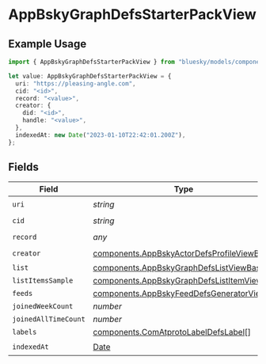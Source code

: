 # AppBskyGraphDefsStarterPackView

## Example Usage

```typescript
import { AppBskyGraphDefsStarterPackView } from "bluesky/models/components";

let value: AppBskyGraphDefsStarterPackView = {
  uri: "https://pleasing-angle.com",
  cid: "<id>",
  record: "<value>",
  creator: {
    did: "<id>",
    handle: "<value>",
  },
  indexedAt: new Date("2023-01-10T22:42:01.200Z"),
};
```

## Fields

| Field                                                                                                      | Type                                                                                                       | Required                                                                                                   | Description                                                                                                |
| ---------------------------------------------------------------------------------------------------------- | ---------------------------------------------------------------------------------------------------------- | ---------------------------------------------------------------------------------------------------------- | ---------------------------------------------------------------------------------------------------------- |
| `uri`                                                                                                      | *string*                                                                                                   | :heavy_check_mark:                                                                                         | N/A                                                                                                        |
| `cid`                                                                                                      | *string*                                                                                                   | :heavy_check_mark:                                                                                         | N/A                                                                                                        |
| `record`                                                                                                   | *any*                                                                                                      | :heavy_check_mark:                                                                                         | N/A                                                                                                        |
| `creator`                                                                                                  | [components.AppBskyActorDefsProfileViewBasic](../../models/components/appbskyactordefsprofileviewbasic.md) | :heavy_check_mark:                                                                                         | N/A                                                                                                        |
| `list`                                                                                                     | [components.AppBskyGraphDefsListViewBasic](../../models/components/appbskygraphdefslistviewbasic.md)       | :heavy_minus_sign:                                                                                         | N/A                                                                                                        |
| `listItemsSample`                                                                                          | [components.AppBskyGraphDefsListItemView](../../models/components/appbskygraphdefslistitemview.md)[]       | :heavy_minus_sign:                                                                                         | N/A                                                                                                        |
| `feeds`                                                                                                    | [components.AppBskyFeedDefsGeneratorView](../../models/components/appbskyfeeddefsgeneratorview.md)[]       | :heavy_minus_sign:                                                                                         | N/A                                                                                                        |
| `joinedWeekCount`                                                                                          | *number*                                                                                                   | :heavy_minus_sign:                                                                                         | N/A                                                                                                        |
| `joinedAllTimeCount`                                                                                       | *number*                                                                                                   | :heavy_minus_sign:                                                                                         | N/A                                                                                                        |
| `labels`                                                                                                   | [components.ComAtprotoLabelDefsLabel](../../models/components/comatprotolabeldefslabel.md)[]               | :heavy_minus_sign:                                                                                         | N/A                                                                                                        |
| `indexedAt`                                                                                                | [Date](https://developer.mozilla.org/en-US/docs/Web/JavaScript/Reference/Global_Objects/Date)              | :heavy_check_mark:                                                                                         | N/A                                                                                                        |